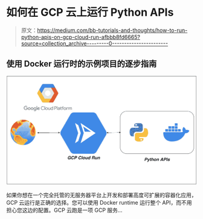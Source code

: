 # 如何在 GCP 云上运行 Python APIs

> 原文：<https://medium.com/bb-tutorials-and-thoughts/how-to-run-python-apis-on-gcp-cloud-run-afbbb8fd6665?source=collection_archive---------0----------------------->

## 使用 Docker 运行时的示例项目的逐步指南

![](img/76e7170fdd803637156ed802c7c427bb.png)

如果你想在一个完全托管的无服务器平台上开发和部署高度可扩展的容器化应用，GCP 云运行是正确的选择。您可以使用 Docker runtime 运行整个 API，而不用担心您这边的配置。GCP 云跑是一项 GCP 服务…